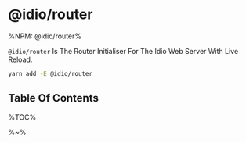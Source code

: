 # @idio/router

%NPM: @idio/router%

`@idio/router` Is The Router Initialiser For The Idio Web Server With Live Reload.

```sh
yarn add -E @idio/router
```

## Table Of Contents

%TOC%

%~%